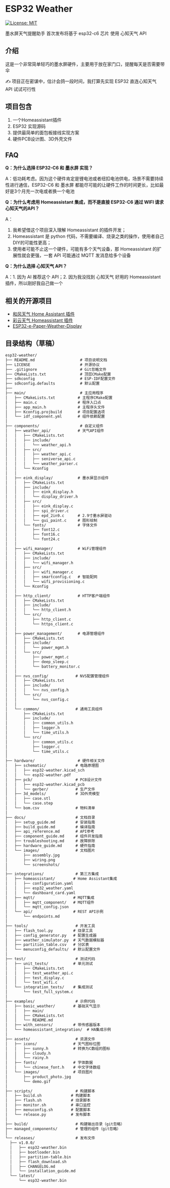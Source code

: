 # ESP32 Weather
[![License: MIT](https://img.shields.io/badge/License-MIT-green.svg)](https://opensource.org/licenses/MIT)

墨水屏天气提醒助手
首次发布将基于 esp32-c6 芯片
使用 心知天气 API

## 介绍

这是一个非常简单轻巧的墨水屏硬件，主要用于放在家门口，提醒每天是否需要带伞

✍️ 项目正在密谋中，估计会鸽一段时间，我打算先实现 ESP32 直连心知天气 API 试试可行性

## 项目包含
1. 一个Homeassistant插件
2. ESP32 实现源码
3. 提供最简单的面包板接线实现方案
4. 硬件PCB设计图、3D外壳文件

## FAQ
**Q：为什么选择 ESP32-C6 和 墨水屏 实现？**

A：低功耗考虑。因为这个硬件肯定是锂电池或者纽扣电池供电，场景不需要持续性进行通信，ESP32-C6 和 墨水屏 都能尽可能的让硬件工作的时间更长，比如最好是3个月充一次电或者换一个电池

**Q：为什么考虑用 Homeassistant 集成，而不是直接 ESP32-C6 通过 WIFI 请求 心知天气的API？**

A：
1. 我希望借这个项目深入理解 Homeassistant 的插件开发；
2. Homeassistant 是 python 代码，不需要编译、烧录之类的操作，使用者自己DIY的可能性更高；
3. 使用者可能不止这一个硬件，可能有多个天气设备，那 Homeassistant 的扩展性就会更强，一套 API 可能通过 MQTT 发消息给多个设备

**Q：为什么选择 心知天气 API？**

A：1. 因为 AI 推荐这个 API；2. 因为我没找到 心知天气 好用的 Homeassistant 插件，所以刚好我自己做一个

## 相关的开源项目
- [和风天气 Home Assistant 插件](https://github.com/cheny95/qweather#%E5%92%8C%E9%A3%8E%E5%A4%A9%E6%B0%94-home-assistant-%E6%8F%92%E4%BB%B6)
- [彩云天气 Homeassistant 插件](https://github.com/hasscc/tianqi)
- [ESP32-e-Paper-Weather-Display](https://github.com/G6EJD/ESP32-e-Paper-Weather-Display)

## 目录结构（草稿）
```txt
esp32-weather/
├── README.md                    # 项目说明文档
├── LICENSE                      # 开源协议
├── .gitignore                   # Git忽略文件
├── CMakeLists.txt               # 顶层CMake配置
├── sdkconfig                    # ESP-IDF配置文件
├── sdkconfig.defaults           # 默认配置
├── 
├── main/                        # 主应用程序
│   ├── CMakeLists.txt          # 主程序CMake配置
│   ├── main.c                  # 程序入口点
│   ├── app_main.h              # 主程序头文件
│   ├── Kconfig.projbuild       # 项目配置选项
│   └── idf_component.yml       # 组件依赖配置
│
├── components/                  # 自定义组件
│   ├── weather_api/            # 天气API组件
│   │   ├── CMakeLists.txt
│   │   ├── include/
│   │   │   └── weather_api.h
│   │   ├── src/
│   │   │   ├── weather_api.c
│   │   │   ├── seniverse_api.c
│   │   │   └── weather_parser.c
│   │   └── Kconfig
│   │
│   ├── eink_display/           # 墨水屏显示组件
│   │   ├── CMakeLists.txt
│   │   ├── include/
│   │   │   ├── eink_display.h
│   │   │   └── display_driver.h
│   │   ├── src/
│   │   │   ├── eink_display.c
│   │   │   ├── spi_driver.c
│   │   │   ├── epd_2in9.c      # 2.9寸墨水屏驱动
│   │   │   └── gui_paint.c     # 图形绘制
│   │   └── fonts/              # 字体文件
│   │       ├── font12.c
│   │       ├── font16.c
│   │       └── font24.c
│   │
│   ├── wifi_manager/           # WiFi管理组件
│   │   ├── CMakeLists.txt
│   │   ├── include/
│   │   │   └── wifi_manager.h
│   │   ├── src/
│   │   │   ├── wifi_manager.c
│   │   │   ├── smartconfig.c   # 智能配网
│   │   │   └── wifi_provisioning.c
│   │   └── Kconfig
│   │
│   ├── http_client/            # HTTP客户端组件
│   │   ├── CMakeLists.txt
│   │   ├── include/
│   │   │   └── http_client.h
│   │   └── src/
│   │       ├── http_client.c
│   │       └── https_client.c
│   │
│   ├── power_management/       # 电源管理组件
│   │   ├── CMakeLists.txt
│   │   ├── include/
│   │   │   └── power_mgmt.h
│   │   └── src/
│   │       ├── power_mgmt.c
│   │       ├── deep_sleep.c
│   │       └── battery_monitor.c
│   │
│   ├── nvs_config/            # NVS配置管理组件
│   │   ├── CMakeLists.txt
│   │   ├── include/
│   │   │   └── nvs_config.h
│   │   └── src/
│   │       └── nvs_config.c
│   │
│   └── common/                # 通用工具组件
│       ├── CMakeLists.txt
│       ├── include/
│       │   ├── common_utils.h
│       │   ├── logger.h
│       │   └── time_utils.h
│       └── src/
│           ├── common_utils.c
│           ├── logger.c
│           └── time_utils.c
│
├── hardware/                   # 硬件相关文件
│   ├── schematic/             # 电路原理图
│   │   ├── esp32-weather.kicad_sch
│   │   └── esp32-weather.pdf
│   ├── pcb/                   # PCB设计文件
│   │   ├── esp32-weather.kicad_pcb
│   │   └── gerber/            # 生产文件
│   ├── 3d_models/             # 3D外壳模型
│   │   ├── case.stl
│   │   └── case.step
│   └── bom.csv                # 物料清单
│
├── docs/                      # 文档目录
│   ├── setup_guide.md         # 安装指南
│   ├── build_guide.md         # 编译指南
│   ├── api_reference.md       # API参考
│   ├── component_guide.md     # 组件开发指南
│   ├── troubleshooting.md     # 故障排除
│   ├── hardware_guide.md      # 硬件指南
│   └── images/                # 文档图片
│       ├── assembly.jpg
│       ├── wiring.png
│       └── screenshots/
│
├── integrations/              # 第三方集成
│   ├── homeassistant/        # Home Assistant集成
│   │   ├── configuration.yaml
│   │   ├── esp32_weather.yaml
│   │   └── dashboard_card.yaml
│   ├── mqtt/                 # MQTT集成
│   │   ├── mqtt_component/   # MQTT组件
│   │   └── mqtt_config.json
│   └── api/                  # REST API示例
│       └── endpoints.md
│
├── tools/                     # 开发工具
│   ├── flash_tool.py         # 烧录工具
│   ├── config_generator.py   # 配置生成器
│   ├── weather_simulator.py  # 天气数据模拟器
│   ├── partition_table.csv   # 分区表
│   └── menuconfig_defaults/  # 默认配置文件
│
├── test/                      # 测试代码
│   ├── unit_tests/           # 单元测试
│   │   ├── CMakeLists.txt
│   │   ├── test_weather_api.c
│   │   ├── test_display.c
│   │   └── test_wifi.c
│   └── integration_tests/    # 集成测试
│       └── test_full_system.c
│
├── examples/                  # 示例代码
│   ├── basic_weather/        # 基础天气显示
│   │   ├── main/
│   │   ├── CMakeLists.txt
│   │   └── README.md
│   ├── with_sensors/         # 带传感器版本
│   └── homeassistant_integration/  # HA集成示例
│
├── assets/                    # 资源文件
│   ├── icons/                # 天气图标位图
│   │   ├── sunny.h           # 转换为C数组的图标
│   │   ├── cloudy.h
│   │   └── rainy.h
│   ├── fonts/                # 字体数据
│   │   └── chinese_font.h    # 中文字体数组
│   └── images/               # 项目图片
│       ├── product_photo.jpg
│       └── demo.gif
│
├── scripts/                   # 构建脚本
│   ├── build.sh             # 构建脚本
│   ├── flash.sh             # 烧录脚本
│   ├── monitor.sh           # 串口监控
│   ├── menuconfig.sh        # 配置脚本
│   └── release.py           # 发布脚本
│
├── build/                     # 构建输出目录（git忽略）
├── managed_components/        # 管理的组件（git忽略）
│
└── releases/                  # 发布文件
  ├── v1.0.0/
  │   ├── esp32-weather.bin
  │   ├── bootloader.bin
  │   ├── partition-table.bin
  │   ├── flash_download.sh
  │   ├── CHANGELOG.md
  │   └── installation_guide.md
  └── latest/
      └── esp32-weather.bin
```
